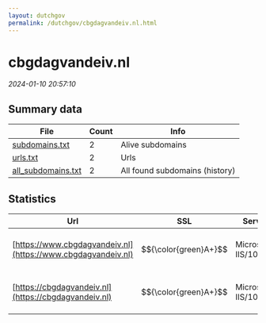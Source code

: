 ```yaml
---
layout: dutchgov
permalink: /dutchgov/cbgdagvandeiv.nl.html
---
```



# cbgdagvandeiv.nl
*2024-01-10 20:57:10*
## Summary data


| File       | Count | Info |
|------------|-------|------|
|[subdomains.txt](/data/cbgdagvandeiv.nl/subdomains.txt)|2|Alive subdomains|
|[urls.txt](/data/cbgdagvandeiv.nl/urls.txt)|2|Urls|
|[all_subdomains.txt](/data/cbgdagvandeiv.nl/all_subdomains.txt)|2|All found subdomains (history)|


## Statistics


| Url | SSL | Server | Cookie | HSTS | CSP | XFO | XXP | RP | Tech |Title |
|------------|-------|------|------|------|------|------|------|------|------|------|
|[https://www.cbgdagvandeiv.nl](https://www.cbgdagvandeiv.nl)| $${\color{green}A+}$$ |Microsoft-IIS/10.0| |:white_check_mark: |:warning: | :white_check_mark: | :white_check_mark: | :white_check_mark: |HSTS IIS:10.0 Windows Server|Document Moved|
|[https://cbgdagvandeiv.nl](https://cbgdagvandeiv.nl)| $${\color{green}A+}$$ |Microsoft-IIS/10.0| |:white_check_mark: |:warning: | :white_check_mark: | :white_check_mark: | :white_check_mark: |HSTS IIS:10.0 Windows Server|Document Moved|